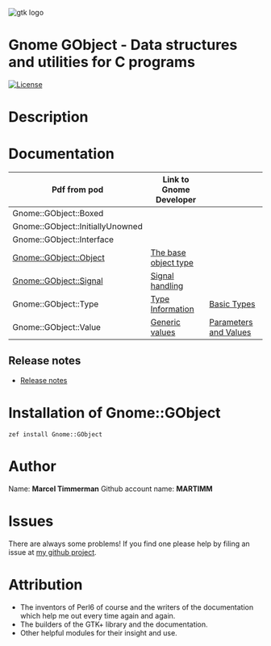 ![gtk logo][logo]

# Gnome GObject - Data structures and utilities for C programs

[![License](http://martimm.github.io/label/License-label.svg)](http://www.perlfoundation.org/artistic_license_2_0)

# Description

# Documentation

| Pdf from pod | Link to Gnome Developer ||
|-------|--------------|----|
| Gnome::GObject::Boxed ||
| Gnome::GObject::InitiallyUnowned ||
| Gnome::GObject::Interface ||
| [Gnome::GObject::Object][Gnome::GObject::Object pdf] | [The base object type][Object]|
| [Gnome::GObject::Signal][Gnome::GObject::Signal pdf]  | [Signal handling][Signal]|
| Gnome::GObject::Type | [Type Information][Type1] | [ Basic Types][Type2]
| Gnome::GObject::Value | [Generic values][Value1] | [ Parameters and Values][Value2]

## Release notes
* [Release notes][changes]

# Installation of Gnome::GObject

`zef install Gnome::GObject`


# Author

Name: **Marcel Timmerman**
Github account name: **MARTIMM**

# Issues

There are always some problems! If you find one please help by filing an issue at [my github project](https://github.com/MARTIMM/perl6-gnome-gobject/issues).

# Attribution
* The inventors of Perl6 of course and the writers of the documentation which help me out every time again and again.
* The builders of the GTK+ library and the documentation.
* Other helpful modules for their insight and use.

[//]: # (---- [refs] ----------------------------------------------------------)
[changes]: https://github.com/MARTIMM/perl6-gnome-gobject/blob/master/CHANGES.md
[logo]: https://github.com/MARTIMM/perl6-gnome-gobject/blob/master/doc/images/gtk-logo-100.png

[InitiallyUnowned]: https://developer.gnome.org/gtk3/stable/ch02.html
[Interface]: https://developer.gnome.org/gobject/stable/GTypeModule.html
[Object]: https://developer.gnome.org/gobject/stable/gobject-The-Base-Object-Type.html
[Signal]: https://developer.gnome.org/gobject/stable/gobject-Signals.html
[Type1]: https://developer.gnome.org/gobject/stable/gobject-Type-Information.html
[Type2]: https://developer.gnome.org/glib/stable/glib-Basic-Types.html
[Value1]: https://developer.gnome.org/gobject/stable/gobject-Generic-values.html
[Value2]: https://developer.gnome.org/gobject/stable/gobject-Standard-Parameter-and-Value-Types.html

[//]: # (Pod documentation rendered with)
[//]: # (pod-render.pl6 --pdf --g=MARTIMM/perl6-gnome-gobject lib)

[Gnome::GObject::Object html]: https://nbviewer.jupyter.org/github/MARTIMM/perl6-gnome-gobject/blob/master/doc/Object.html
[Gnome::GObject::Object pdf]: https://nbviewer.jupyter.org/github/MARTIMM/perl6-gnome-gobject/blob/master/doc/Object.pdf
[Gnome::GObject::Signal html]: https://nbviewer.jupyter.org/github/MARTIMM/perl6-gnome-gobject/blob/master/doc/Signal.html
[Gnome::GObject::Signal pdf]: https://nbviewer.jupyter.org/github/MARTIMM/perl6-gnome-gobject/blob/master/doc/Signal.pdf
